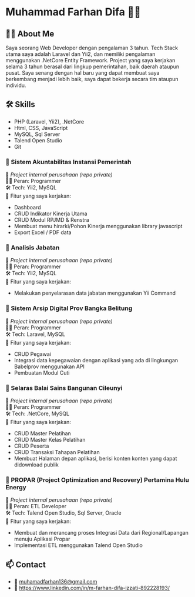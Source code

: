 # Muhammad Farhan Difa 👨‍💻

## 👨‍💻 About Me
Saya seorang Web Developer dengan pengalaman 3 tahun. Tech Stack utama saya adalah Laravel dan Yii2, dan memiliki pengalaman menggunakan .NetCore Entity Framework. Project yang saya kerjakan selama 3 tahun berasal dari lingkup pemerintahan, baik daerah ataupun pusat. Saya senang dengan hal baru yang dapat membuat saya berkembang menjadi lebih baik, saya dapat bekerja secara tim ataupun individu.

## 🛠 Skills
- PHP (Laravel, Yii2), .NetCore
- Html, CSS, JavaScript
- MySQL, Sql Server
- Talend Open Studio
- Git

### 🔸 Sistem Akuntabilitas Instansi Pemerintah
📍 *Project internal perusahaan (repo private)*  
🧑‍💻 Peran: Programmer  
🛠 Tech: Yii2, MySQL  
📌 Fitur yang saya kerjakan:
- Dashboard
- CRUD Indikator Kinerja Utama
- CRUD Modul RPJMD & Renstra
- Membuat menu hirarki/Pohon Kinerja menggunakan library javascript
- Export Excel / PDF data

### 🔸 Analisis Jabatan
📍 *Project internal perusahaan (repo private)*  
🧑‍💻 Peran: Programmer  
🛠 Tech: Yii2, MySQL  
📌 Fitur yang saya kerjakan:
- Melakukan penyelarasan data jabatan menggunakan Yii Command

### 🔸 Sistem Arsip Digital Prov Bangka Belitung
📍 *Project internal perusahaan (repo private)*  
🧑‍💻 Peran: Programmer  
🛠 Tech: Laravel, MySQL  
📌 Fitur yang saya kerjakan:
- CRUD Pegawai
- Integrasi data kepegawaian dengan aplikasi yang ada di lingkungan Babelprov menggunakan API
- Pembuatan Modul Cuti

### 🔸 Selaras Balai Sains Bangunan Cileunyi
📍 *Project internal perusahaan (repo private)*  
🧑‍💻 Peran: Programmer  
🛠 Tech: .NetCore, MySQL  
📌 Fitur yang saya kerjakan:
- CRUD Master Pelatihan
- CRUD Master Kelas Pelatihan
- CRUD Peserta
- CRUD Transaksi Tahapan Pelatihan
- Membuat Halaman depan aplikasi, berisi konten konten yang dapat didownload publik

### 🔸 PROPAR (Project Optimization and Recovery) Pertamina Hulu Energy
📍 *Project internal perusahaan (repo private)*  
🧑‍💻 Peran: ETL Developer  
🛠 Tech: Talend Open Studio, Sql Server, Oracle  
📌 Fitur yang saya kerjakan:
- Membuat dan merancang proses Integrasi Data dari Regional/Lapangan menuju Aplikasi Propar
- Implementasi ETL menggunakan Talend Open Studio


## 📫 Contact
- 📧 muhamadfarhan136@gmail.com
- 🔗 https://www.linkedin.com/in/m-farhan-difa-izzati-892228193/
